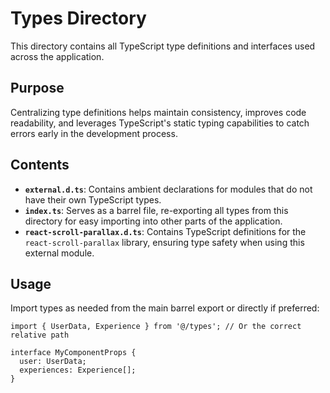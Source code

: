 # Types Directory

This directory contains all TypeScript type definitions and interfaces used across the application.

## Purpose

Centralizing type definitions helps maintain consistency, improves code readability, and leverages TypeScript's static typing capabilities to catch errors early in the development process.

## Contents

- **`external.d.ts`**: Contains ambient declarations for modules that do not have their own TypeScript types.
- **`index.ts`**: Serves as a barrel file, re-exporting all types from this directory for easy importing into other parts of the application.
- **`react-scroll-parallax.d.ts`**: Contains TypeScript definitions for the `react-scroll-parallax` library, ensuring type safety when using this external module.

## Usage

Import types as needed from the main barrel export or directly if preferred:

```tsx
import { UserData, Experience } from '@/types'; // Or the correct relative path

interface MyComponentProps {
  user: UserData;
  experiences: Experience[];
}
```
